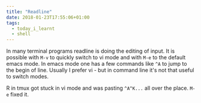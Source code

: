 ```yaml
---
title: "Readline"
date: 2018-01-23T17:55:06+01:00
tags:
  - today_i_learnt
  - shell
---
```


In many terminal programs readline is doing the editing of input.  It
is possible with `M-v` to quickly switch to vi mode and with `M-e` to
the default emacs mode.  In emacs mode one has a few commands like
`^A` to jump to the begin of line.  Usually I prefer vi - but in
command line it's not that useful to switch modes.

R in tmux got stuck in vi mode and was pasting `^A^K...` all over the
place. `M-e` fixed it.
